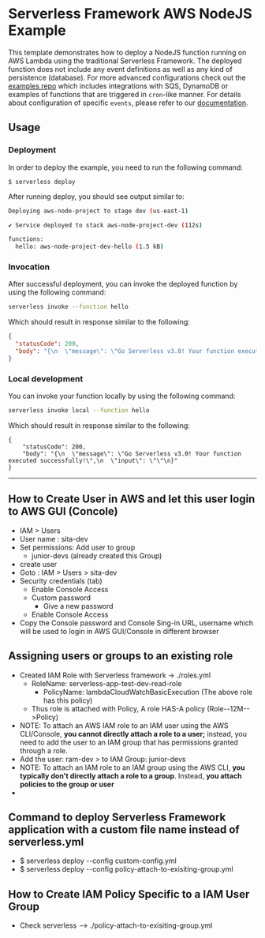 <!--
title: 'AWS NodeJS Example'
description: 'This template demonstrates how to deploy a NodeJS function running on AWS Lambda using the traditional Serverless Framework.'
layout: Doc
framework: v3
platform: AWS
language: nodeJS
priority: 1
authorLink: 'https://github.com/serverless'
authorName: 'Serverless, inc.'
authorAvatar: 'https://avatars1.githubusercontent.com/u/13742415?s=200&v=4'
-->

# Serverless Framework AWS NodeJS Example

This template demonstrates how to deploy a NodeJS function running on AWS Lambda using the traditional Serverless Framework. The deployed function does not include any event definitions as well as any kind of persistence (database). For more advanced configurations check out the [examples repo](https://github.com/serverless/examples/) which includes integrations with SQS, DynamoDB or examples of functions that are triggered in `cron`-like manner. For details about configuration of specific `events`, please refer to our [documentation](https://www.serverless.com/framework/docs/providers/aws/events/).

## Usage

### Deployment

In order to deploy the example, you need to run the following command:

```
$ serverless deploy
```

After running deploy, you should see output similar to:

```bash
Deploying aws-node-project to stage dev (us-east-1)

✔ Service deployed to stack aws-node-project-dev (112s)

functions:
  hello: aws-node-project-dev-hello (1.5 kB)
```

### Invocation

After successful deployment, you can invoke the deployed function by using the following command:

```bash
serverless invoke --function hello
```

Which should result in response similar to the following:

```json
{
  "statusCode": 200,
  "body": "{\n  \"message\": \"Go Serverless v3.0! Your function executed successfully!\",\n  \"input\": {}\n}"
}
```

### Local development

You can invoke your function locally by using the following command:

```bash
serverless invoke local --function hello
```

Which should result in response similar to the following:

```
{
    "statusCode": 200,
    "body": "{\n  \"message\": \"Go Serverless v3.0! Your function executed successfully!\",\n  \"input\": \"\"\n}"
}
```

---

## How to Create User in AWS and let this user login to AWS GUI (Concole)

- IAM > Users
- User name : sita-dev
- Set permissions: Add user to group
  - junior-devs (already created this Group)
- create user
- Goto : IAM > Users > sita-dev
- Security credentials (tab)
  - Enable Console Access
  - Custom password
    - Give a new password
  - Enable Console Access
- Copy the Console password and Console Sing-in URL, username which will be used to login in AWS GUI/Console in different browser

## Assigning users or groups to an existing role

- Created IAM Role with Serverless framework -> ./roles.yml
  - RoleName: serverless-app-test-dev-read-role
    - PolicyName: lambdaCloudWatchBasicExecution (The above role has this policy)
  - Thus role is attached with Policy, A role HAS-A policy (Role--12M-->Policy)
- NOTE: To attach an AWS IAM role to an IAM user using the AWS CLI/Console, **you cannot directly attach a role to a user;** instead, you need to add the user to an IAM group that has permissions granted through a role.
- Add the user: ram-dev > to IAM Group: junior-devs
- NOTE: To attach an IAM role to an IAM group using the AWS CLI, **you typically don't directly attach a role to a group**. Instead, **you attach policies to the group or user**
-

## Command to deploy Serverless Framework application with a custom file name instead of serverless.yml

- \$ serverless deploy --config custom-config.yml
- \$ serverless deploy --config policy-attach-to-exisiting-group.yml

## How to Create IAM Policy Specific to a IAM User Group

- Check serverless --> ./policy-attach-to-exisiting-group.yml
